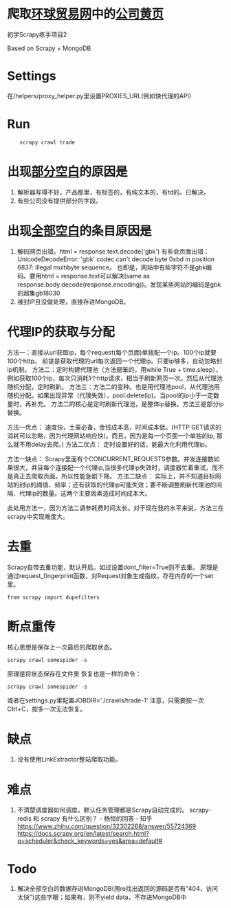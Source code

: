 # 爬取[环球贸易网](http://www.herostart.com/)中的[公司黄页](http://www.herostart.com/gongsi/bjzgydzjsyxzrgs.html)
初学Scrapy练手项目2

Based on Scrapy + MongoDB

# Settings
在/helpers/proxy_helper.py里设置PROXIES_URL(例如快代理的API)

# Run
```
    scrapy crawl trade
```

# 出现<u>部分空白</u>的原因是
1. 解析器写得不好，产品那里，有<a>标签的，有纯文本的，有td的。已解决。
2. 有些公司没有提供部分的字段。

# 出现<u>全部空白</u>的条目原因是
1. 解码网页出错。html = response.text.decode('gbk') 有些会页面出错：UnicodeDecodeError: 'gbk' codec can't decode byte 0xbd in position 6837: illegal multibyte sequence。 也即是，网站中有些字符不是gbk编码。要用html = response.text可以解决(same as response.body.decode(response.encoding))。发现某些网站的编码是gbk的超集gb18030
2. 被封IP且没做处理，直接存进MongoDB。

# 代理IP的获取与分配
方法一：直接从url获取ip，每个request(每个页面)单独配一个ip。100个ip就要100个http。 前提是获取代理的url每次返回一个代理ip。只要ip够多，自动忽略封ip机制。
方法二：定时构建代理池（方法挺笨的，用while True + time.sleep），例如获取100个ip，每次只消耗1个http请求，相当于刷新网页一次。然后从代理池随机分配，定时刷新。
方法三：方法二的变种。也是用代理池pool，从代理池用随机分配。如果出现异常（代理失效），pool.delete(ip)。当pool的ip小于一定数量时，再补充。
方法二的核心是定时刷新代理池，是整体ip替换。方法三是部分ip替换。

方法一优点： 速度快，土豪必备，金钱成本高，时间成本低。(HTTP GET请求的消耗可以忽略，因为代理网站响应快)。而且，因为是每一个页面一个单独的ip, 那么就不用delay去爬。)
方法二优点： 定时设置好的话，能最大化利用代理ip。

方法一缺点： Scrapy里面有个CONCURRENT_REQUESTS参数。并发连接数如果很大，并且每个连接配一个代理ip,当很多代理ip失效时，调度器忙着重试，而不是真正去爬取页面。所以性能急剧下降。
方法二缺点： 实际上，并不知道目标网站的封ip的阈值、频率；还有获取的代理ip可能失效；要不断调整刷新代理池的间隔、代理ip的数量。这两个主要因素造成时间成本大。

此处用方法一，因为方法二调参耗费时间太长。对于现在我的水平来说，方法三在scrapy中实现难度大。

# 去重
Scrapy自带去重功能，默认开启。如过设置dont_filter=True则不去重。
原理是通过request_fingerprint函数，对Request对象生成指纹，存在内存的一个set里。
```
from scrapy import dupefilters
```

# 断点重传
核心思想是保存上一次最后的爬取状态。
```
scrapy crawl somespider -s
```
原理是将状态保存在文件里
恢复也是一样的命令：
```
scrapy crawl somespider -s
```
或者在settings.py里配置JOBDIR='./crawls/trade-1'
注意，只需要按一次Ctrl+C，按多一次无法恢复。

# 缺点
1.  没有使用LinkExtractor整站爬取功能。

# 难点
1. 不清楚调度器如何调度。默认任务管理都是Scrapy自动完成的。
scrapy-redis 和 scrapy 有什么区别？ - 杨恒的回答 - 知乎
https://www.zhihu.com/question/32302268/answer/55724369
https://docs.scrapy.org/en/latest/search.html?q=scheduler&check_keywords=yes&area=default#

# Todo
1. 解决全部空白的数据存进MongoDB(用re找出返回的源码是否有"404，访问太快")这些字眼；如果有，则不yield data，不存进MongoDB中

